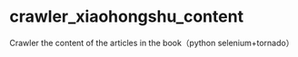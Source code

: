 # crawler_xiaohongshu_content
Crawler the content of the articles in the book（python selenium+tornado）

